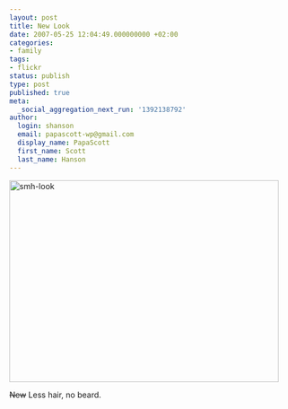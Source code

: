 ```yaml
---
layout: post
title: New Look
date: 2007-05-25 12:04:49.000000000 +02:00
categories:
- family
tags:
- flickr
status: publish
type: post
published: true
meta:
  _social_aggregation_next_run: '1392138792'
author:
  login: shanson
  email: papascott-wp@gmail.com
  display_name: PapaScott
  first_name: Scott
  last_name: Hanson
---
```

<p><a href="http://www.flickr.com/photos/papascott/513241766/" title="Photo Sharing"><img src="http://farm1.static.flickr.com/194/513241766_6fd0ca79df_o.jpg" width="480" height="360" alt="smh-look" /></a></p>
<p><s>New</s> Less hair, no beard.</p>
